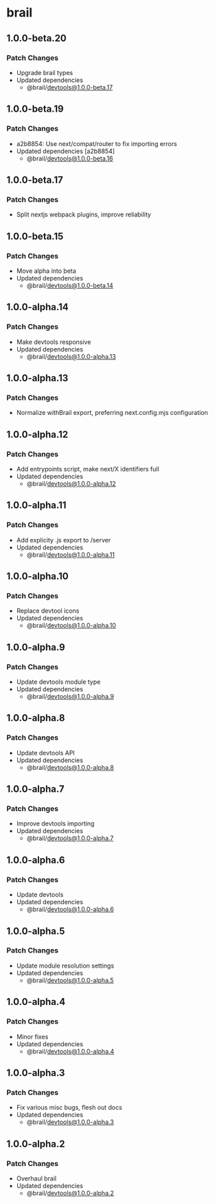 # brail

## 1.0.0-beta.20

### Patch Changes

- Upgrade brail types
- Updated dependencies
  - @brail/devtools@1.0.0-beta.17

## 1.0.0-beta.19

### Patch Changes

- a2b8854: Use next/compat/router to fix importing errors
- Updated dependencies [a2b8854]
  - @brail/devtools@1.0.0-beta.16

## 1.0.0-beta.17

### Patch Changes

- Split nextjs webpack plugins, improve reliability

## 1.0.0-beta.15

### Patch Changes

- Move alpha into beta
- Updated dependencies
  - @brail/devtools@1.0.0-beta.14

## 1.0.0-alpha.14

### Patch Changes

- Make devtools responsive
- Updated dependencies
  - @brail/devtools@1.0.0-alpha.13

## 1.0.0-alpha.13

### Patch Changes

- Normalize withBrail export, preferring next.config.mjs configuration

## 1.0.0-alpha.12

### Patch Changes

- Add entrypoints script, make next/X identifiers full
- Updated dependencies
  - @brail/devtools@1.0.0-alpha.12

## 1.0.0-alpha.11

### Patch Changes

- Add explicity .js export to /server
- Updated dependencies
  - @brail/devtools@1.0.0-alpha.11

## 1.0.0-alpha.10

### Patch Changes

- Replace devtool icons
- Updated dependencies
  - @brail/devtools@1.0.0-alpha.10

## 1.0.0-alpha.9

### Patch Changes

- Update devtools module type
- Updated dependencies
  - @brail/devtools@1.0.0-alpha.9

## 1.0.0-alpha.8

### Patch Changes

- Update devtools API
- Updated dependencies
  - @brail/devtools@1.0.0-alpha.8

## 1.0.0-alpha.7

### Patch Changes

- Improve devtools importing
- Updated dependencies
  - @brail/devtools@1.0.0-alpha.7

## 1.0.0-alpha.6

### Patch Changes

- Update devtools
- Updated dependencies
  - @brail/devtools@1.0.0-alpha.6

## 1.0.0-alpha.5

### Patch Changes

- Update module resolution settings
- Updated dependencies
  - @brail/devtools@1.0.0-alpha.5

## 1.0.0-alpha.4

### Patch Changes

- Minor fixes
- Updated dependencies
  - @brail/devtools@1.0.0-alpha.4

## 1.0.0-alpha.3

### Patch Changes

- Fix various misc bugs, flesh out docs
- Updated dependencies
  - @brail/devtools@1.0.0-alpha.3

## 1.0.0-alpha.2

### Patch Changes

- Overhaul brail
- Updated dependencies
  - @brail/devtools@1.0.0-alpha.2
